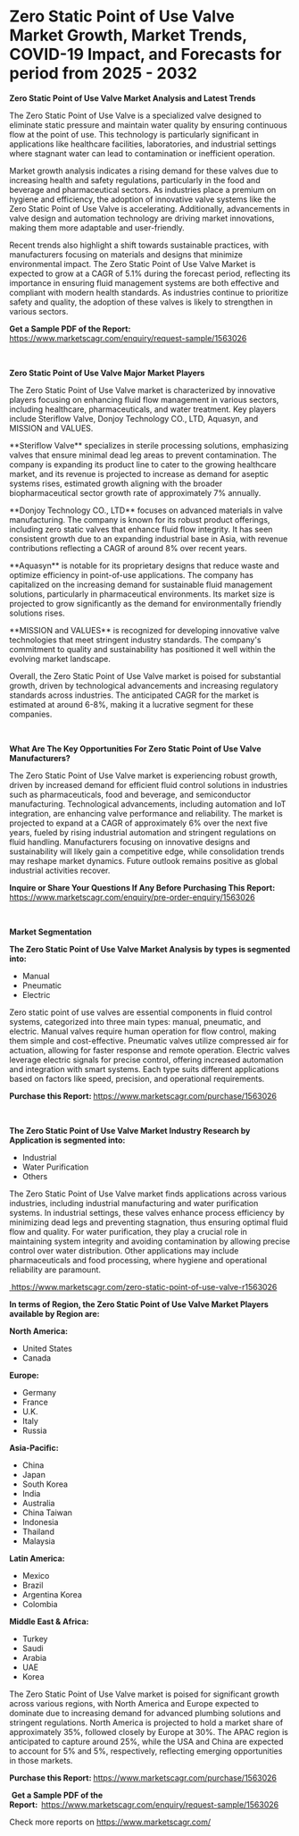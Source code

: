<p><h1>Zero Static Point of Use Valve Market Growth, Market Trends, COVID-19 Impact, and Forecasts for period from 2025 - 2032</h1></p><p><strong>Zero Static Point of Use Valve Market Analysis and Latest Trends</strong></p>
<p><p>The Zero Static Point of Use Valve is a specialized valve designed to eliminate static pressure and maintain water quality by ensuring continuous flow at the point of use. This technology is particularly significant in applications like healthcare facilities, laboratories, and industrial settings where stagnant water can lead to contamination or inefficient operation. </p><p>Market growth analysis indicates a rising demand for these valves due to increasing health and safety regulations, particularly in the food and beverage and pharmaceutical sectors. As industries place a premium on hygiene and efficiency, the adoption of innovative valve systems like the Zero Static Point of Use Valve is accelerating. Additionally, advancements in valve design and automation technology are driving market innovations, making them more adaptable and user-friendly.</p><p>Recent trends also highlight a shift towards sustainable practices, with manufacturers focusing on materials and designs that minimize environmental impact. The Zero Static Point of Use Valve Market is expected to grow at a CAGR of 5.1% during the forecast period, reflecting its importance in ensuring fluid management systems are both effective and compliant with modern health standards. As industries continue to prioritize safety and quality, the adoption of these valves is likely to strengthen in various sectors.</p></p>
<p><strong>Get a Sample PDF of the Report:&nbsp;</strong> <a href="https://www.marketscagr.com/enquiry/request-sample/1563026?utm_campaign=3448&utm_medium=2&utm_source=Github&utm_content=ia&utm_term=11042025&utm_id=zero-static-point-of-use-valve">https://www.marketscagr.com/enquiry/request-sample/1563026</a></p>
<p>&nbsp;</p>
<p><strong>Zero Static Point of Use Valve Major Market Players</strong></p>
<p><p>The Zero Static Point of Use Valve market is characterized by innovative players focusing on enhancing fluid flow management in various sectors, including healthcare, pharmaceuticals, and water treatment. Key players include Steriflow Valve, Donjoy Technology CO., LTD, Aquasyn, and MISSION and VALUES.</p><p>**Steriflow Valve** specializes in sterile processing solutions, emphasizing valves that ensure minimal dead leg areas to prevent contamination. The company is expanding its product line to cater to the growing healthcare market, and its revenue is projected to increase as demand for aseptic systems rises, estimated growth aligning with the broader biopharmaceutical sector growth rate of approximately 7% annually.</p><p>**Donjoy Technology CO., LTD** focuses on advanced materials in valve manufacturing. The company is known for its robust product offerings, including zero static valves that enhance fluid flow integrity. It has seen consistent growth due to an expanding industrial base in Asia, with revenue contributions reflecting a CAGR of around 8% over recent years.</p><p>**Aquasyn** is notable for its proprietary designs that reduce waste and optimize efficiency in point-of-use applications. The company has capitalized on the increasing demand for sustainable fluid management solutions, particularly in pharmaceutical environments. Its market size is projected to grow significantly as the demand for environmentally friendly solutions rises.</p><p>**MISSION and VALUES** is recognized for developing innovative valve technologies that meet stringent industry standards. The company's commitment to quality and sustainability has positioned it well within the evolving market landscape. </p><p>Overall, the Zero Static Point of Use Valve market is poised for substantial growth, driven by technological advancements and increasing regulatory standards across industries. The anticipated CAGR for the market is estimated at around 6-8%, making it a lucrative segment for these companies.</p></p>
<p>&nbsp;</p>
<p><strong>What Are The Key Opportunities For Zero Static Point of Use Valve Manufacturers?</strong></p>
<p><p>The Zero Static Point of Use Valve market is experiencing robust growth, driven by increased demand for efficient fluid control solutions in industries such as pharmaceuticals, food and beverage, and semiconductor manufacturing. Technological advancements, including automation and IoT integration, are enhancing valve performance and reliability. The market is projected to expand at a CAGR of approximately 6% over the next five years, fueled by rising industrial automation and stringent regulations on fluid handling. Manufacturers focusing on innovative designs and sustainability will likely gain a competitive edge, while consolidation trends may reshape market dynamics. Future outlook remains positive as global industrial activities recover.</p></p>
<p><strong>Inquire or Share Your Questions If Any Before Purchasing This Report:</strong> <a href="https://www.marketscagr.com/enquiry/pre-order-enquiry/1563026?utm_campaign=3448&utm_medium=2&utm_source=Github&utm_content=ia&utm_term=11042025&utm_id=zero-static-point-of-use-valve">https://www.marketscagr.com/enquiry/pre-order-enquiry/1563026</a></p>
<p>&nbsp;</p>
<p><strong>Market Segmentation</strong></p>
<p><strong>The Zero Static Point of Use Valve Market Analysis by types is segmented into:</strong></p>
<p><ul><li>Manual</li><li>Pneumatic</li><li>Electric</li></ul></p>
<p><p>Zero static point of use valves are essential components in fluid control systems, categorized into three main types: manual, pneumatic, and electric. Manual valves require human operation for flow control, making them simple and cost-effective. Pneumatic valves utilize compressed air for actuation, allowing for faster response and remote operation. Electric valves leverage electric signals for precise control, offering increased automation and integration with smart systems. Each type suits different applications based on factors like speed, precision, and operational requirements.</p></p>
<p><strong>Purchase this Report:&nbsp;</strong><a href="https://www.marketscagr.com/purchase/1563026?utm_campaign=3448&utm_medium=2&utm_source=Github&utm_content=ia&utm_term=11042025&utm_id=zero-static-point-of-use-valve">https://www.marketscagr.com/purchase/1563026</a></p>
<p>&nbsp;</p>
<p><strong>The Zero Static Point of Use Valve Market Industry Research by Application is segmented into:</strong></p>
<p><ul><li>Industrial</li><li>Water Purification</li><li>Others</li></ul></p>
<p><p>The Zero Static Point of Use Valve market finds applications across various industries, including industrial manufacturing and water purification systems. In industrial settings, these valves enhance process efficiency by minimizing dead legs and preventing stagnation, thus ensuring optimal fluid flow and quality. For water purification, they play a crucial role in maintaining system integrity and avoiding contamination by allowing precise control over water distribution. Other applications may include pharmaceuticals and food processing, where hygiene and operational reliability are paramount.</p></p>
<p><a href="https://www.marketscagr.com/zero-static-point-of-use-valve-r1563026?utm_campaign=3448&utm_medium=2&utm_source=Github&utm_content=ia&utm_term=11042025&utm_id=zero-static-point-of-use-valve">&nbsp;https://www.marketscagr.com/zero-static-point-of-use-valve-r1563026</a></p>
<p><strong>In terms of Region, the Zero Static Point of Use Valve Market Players available by Region are:</strong></p>
<p>
    <p> <strong> North America: </strong>
        <ul>
            <li>United States</li>
            <li>Canada</li>
        </ul>
        </p> 
    <p> <strong> Europe: </strong>
        <ul>
            <li>Germany</li>
            <li>France</li>
            <li>U.K.</li>
            <li>Italy</li>
            <li>Russia</li>
        </ul>
        </p> 
    <p> <strong> Asia-Pacific: </strong>
        <ul>
            <li>China</li>
            <li>Japan</li>
            <li>South Korea</li>
            <li>India</li>
            <li>Australia</li>
            <li>China Taiwan</li>
            <li>Indonesia</li>
            <li>Thailand</li>
            <li>Malaysia</li>
        </ul>
        </p> 
    <p> <strong> Latin America: </strong>
        <ul>
            <li>Mexico</li>
            <li>Brazil</li>
            <li>Argentina Korea</li>
            <li>Colombia</li>
        </ul>
        </p> 
    <p> <strong> Middle East & Africa: </strong>
        <ul>
            <li>Turkey</li>
            <li>Saudi</li>
            <li>Arabia</li>
            <li>UAE</li>
            <li>Korea</li>
        </ul>
    </p>
    </p>
<p><p>The Zero Static Point of Use Valve market is poised for significant growth across various regions, with North America and Europe expected to dominate due to increasing demand for advanced plumbing solutions and stringent regulations. North America is projected to hold a market share of approximately 35%, followed closely by Europe at 30%. The APAC region is anticipated to capture around 25%, while the USA and China are expected to account for 5% and 5%, respectively, reflecting emerging opportunities in those markets.</p></p>
<p><strong>Purchase this Report: </strong><a href="https://www.marketscagr.com/purchase/1563026?utm_campaign=3448&utm_medium=2&utm_source=Github&utm_content=ia&utm_term=11042025&utm_id=zero-static-point-of-use-valve">https://www.marketscagr.com/purchase/1563026</a></p>
<p>&nbsp;<strong>Get a Sample PDF of the Report:&nbsp;&nbsp;</strong><a href="https://www.marketscagr.com/enquiry/request-sample/1563026?utm_campaign=3448&utm_medium=2&utm_source=Github&utm_content=ia&utm_term=11042025&utm_id=zero-static-point-of-use-valve">https://www.marketscagr.com/enquiry/request-sample/1563026</a></p>
<p><strong></strong></p>
<p>Check more reports on <a href="https://www.marketscagr.com/?utm_campaign=3448&utm_medium=2&utm_source=Github&utm_content=ia&utm_term=11042025&utm_id=zero-static-point-of-use-valve">https://www.marketscagr.com/</a></p>